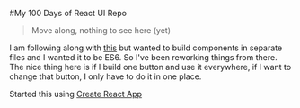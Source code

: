 #My 100 Days of React UI Repo

>Move along, nothing to see here (yet)

I am following along with [this](https://www.fullstackreact.com/react-daily-ui/001-sign-up-form/) but wanted to build components in separate files and I wanted it to be ES6. So I've been reworking things from there. The nice thing here is if I build one button and use it everywhere, if I want to change that button, I only have to do it in one place.

Started this using [Create React App](https://github.com/facebookincubator/create-react-app)

